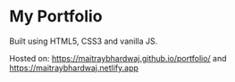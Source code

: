 # My Portfolio

Built using HTML5, CSS3 and vanilla JS.

Hosted on: https://maitraybhardwaj.github.io/portfolio/ and https://maitraybhardwaj.netlify.app
